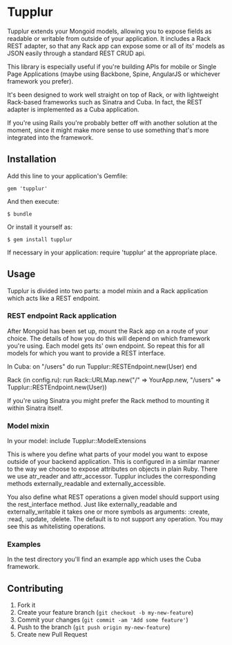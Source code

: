 # Tupplur

Tupplur extends your Mongoid models, allowing you to expose fields as readable 
or writable from outside of your application. It includes a Rack REST adapter, 
so that any Rack app can expose some or all of its' models as JSON easily 
through a standard REST CRUD api. 

This library is especially useful if you're building APIs for mobile or 
Single Page Applications (maybe using Backbone, Spine, AngularJS or whichever 
framework you prefer).

It's been designed to work well straight on top of Rack, or with lightweight 
Rack-based frameworks such as Sinatra and Cuba. In fact, the REST adapter is 
implemented as a Cuba application.

If you're using Rails you're probably better off with another solution at the 
moment, since it might make more sense to use something that's more 
integrated into the framework.

## Installation

Add this line to your application's Gemfile:

    gem 'tupplur'

And then execute:

    $ bundle

Or install it yourself as:

    $ gem install tupplur

If necessary in your application:
  require 'tupplur' at the appropriate place.

## Usage

Tupplur is divided into two parts: a model mixin and a Rack 
application which acts like a REST endpoint.

### REST endpoint Rack application
  After Mongoid has been set up, mount the Rack app on a route of your choice. 
  The details of how you do this will depend on which framework you're using.
  Each model gets its' own endpoint. So repeat this for all 
  models for which you want to provide a REST interface.

  In Cuba:
    on "/users" do
      run Tupplur::RESTEndpoint.new(User)
    end

  Rack (in config.ru):
    run Rack::URLMap.new("/" => YourApp.new, 
                         "/users" => Tupplur::RESTEndpoint.new(User))

  If you're using Sinatra you might prefer the Rack method to mounting it 
  within Sinatra itself.

### Model mixin
In your model:
  include Tupplur::ModelExtensions

  This is where you define what parts of your model you want to 
  expose outside of your backend application. This is configured 
  in a similar manner to the way we choose to expose attributes on
  objects in plain Ruby. There we use atr_reader and 
  attr_accessor. Tupplur includes the corresponding methods 
  externally_readable and externally_accessible.

  You also define what REST operations a given model should 
  support using the rest_interface method. Just like externally_readable and 
  externally_writable it takes one or more symbols as arguments: :create, :read,
  :update, :delete. The default is to not support any operation. You may 
  see this as whitelisting operations.

### Examples
In the test directory you'll find an example app which uses the Cuba framework.

## Contributing

1. Fork it
2. Create your feature branch (`git checkout -b my-new-feature`)
3. Commit your changes (`git commit -am 'Add some feature'`)
4. Push to the branch (`git push origin my-new-feature`)
5. Create new Pull Request
